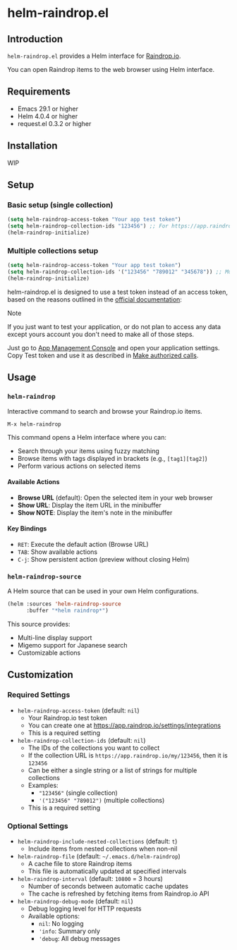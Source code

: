 # helm-raindrop.el

<!--

[![melpa badge][melpa-badge]][melpa-link]
[![melpa stable badge][melpa-stable-badge]][melpa-stable-link]

[melpa-link]: https://melpa.org/#/helm-raindrop
[melpa-stable-link]: https://stable.melpa.org/#/helm-raindrop
[melpa-badge]: https://melpa.org/packages/helm-raindrop-badge.svg
[melpa-stable-badge]: https://stable.melpa.org/packages/helm-raindrop-badge.svg

-->

## Introduction

`helm-raindrop.el` provides a Helm interface for [Raindrop.io](https://raindrop.io/).

You can open Raindrop items to the web browser using Helm interface.

## Requirements

- Emacs 29.1 or higher
- Helm 4.0.4 or higher
- request.el 0.3.2 or higher

## Installation

WIP

<!--
You can install `helm-raindrop.el` from [MELPA](https://melpa.org) with package.el (`M-x package-install helm-raindrop`).
-->

## Setup

### Basic setup (single collection)

```lisp
(setq helm-raindrop-access-token "Your app test token")
(setq helm-raindrop-collection-ids "123456") ;; For https://app.raindrop.io/my/123456, it's 123456.
(helm-raindrop-initialize)
```

### Multiple collections setup

```lisp
(setq helm-raindrop-access-token "Your app test token")
(setq helm-raindrop-collection-ids '("123456" "789012" "345678")) ;; Multiple collection IDs
(helm-raindrop-initialize)
```

helm-raindrop.el is designed to use a test token instead of an access token, based on the reasons outlined in the [official documentation](https://developer.raindrop.io/v1/authentication/token):

> [!NOTE]
> If you just want to test your application, or do not plan to access any data except yours account you don't need to make all of those steps.
>
> Just go to [App Management Console](https://app.raindrop.io/settings/integrations) and open your application settings. Copy Test token and use it as described in [Make authorized calls](https://developer.raindrop.io/v1/authentication/calls).

## Usage

### `helm-raindrop`

Interactive command to search and browse your Raindrop.io items.

```
M-x helm-raindrop
```

This command opens a Helm interface where you can:
- Search through your items using fuzzy matching
- Browse items with tags displayed in brackets (e.g., `[tag1][tag2]`)
- Perform various actions on selected items

#### Available Actions

- **Browse URL** (default): Open the selected item in your web browser
- **Show URL**: Display the item URL in the minibuffer
- **Show NOTE**: Display the item's note in the minibuffer

#### Key Bindings

- `RET`: Execute the default action (Browse URL)
- `TAB`: Show available actions
- `C-j`: Show persistent action (preview without closing Helm)

### `helm-raindrop-source`

A Helm source that can be used in your own Helm configurations.

```lisp
(helm :sources 'helm-raindrop-source
      :buffer "*helm raindrop*")
```

This source provides:
- Multi-line display support
- Migemo support for Japanese search
- Customizable actions

## Customization

### Required Settings

- `helm-raindrop-access-token` (default: `nil`)
    - Your Raindrop.io test token
    - You can create one at https://app.raindrop.io/settings/integrations
    - This is a required setting
- `helm-raindrop-collection-ids` (default: `nil`)
    - The IDs of the collections you want to collect
    - If the collection URL is `https://app.raindrop.io/my/123456`, then it is `123456`
    - Can be either a single string or a list of strings for multiple collections
    - Examples:
        - `"123456"` (single collection)
        - `'("123456" "789012")` (multiple collections)
    - This is a required setting

### Optional Settings

- `helm-raindrop-include-nested-collections` (default: `t`)
    - Include items from nested collections when non-nil
- `helm-raindrop-file` (default: `~/.emacs.d/helm-raindrop`)
    - A cache file to store Raindrop items
    - This file is automatically updated at specified intervals
- `helm-raindrop-interval` (default: `10800` = 3 hours)
    - Number of seconds between automatic cache updates
    - The cache is refreshed by fetching items from Raindrop.io API
- `helm-raindrop-debug-mode` (default: `nil`)
    - Debug logging level for HTTP requests
    - Available options:
      - `nil`: No logging
      - `'info`: Summary only
      - `'debug`: All debug messages

